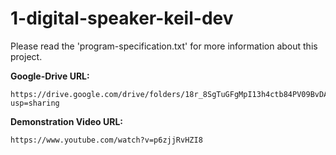 # 1-digital-speaker-keil-dev

Please read the 'program-specification.txt' for more information about this
project.

**Google-Drive URL:**
```
https://drive.google.com/drive/folders/18r_8SgTuGFgMpI13h4ctb84PV09BvDAr?usp=sharing 
```

**Demonstration Video URL:**
```
https://www.youtube.com/watch?v=p6zjjRvHZI8 
``` 
